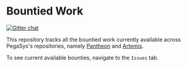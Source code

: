# Bountied Work

 [![Gitter chat](https://badges.gitter.im/PegaSysEng/pantheon.png)](https://gitter.im/PegaSysEng/pantheon)


This repository tracks all the bountied work currently available across PegaSys's repositories, namely [Pantheon](https://github.com/PegaSysEng/pantheon) and [Artemis](https://github.com/PegaSysEng/artemis). 

To see current available bounties, navigate to the `Issues` tab. 
